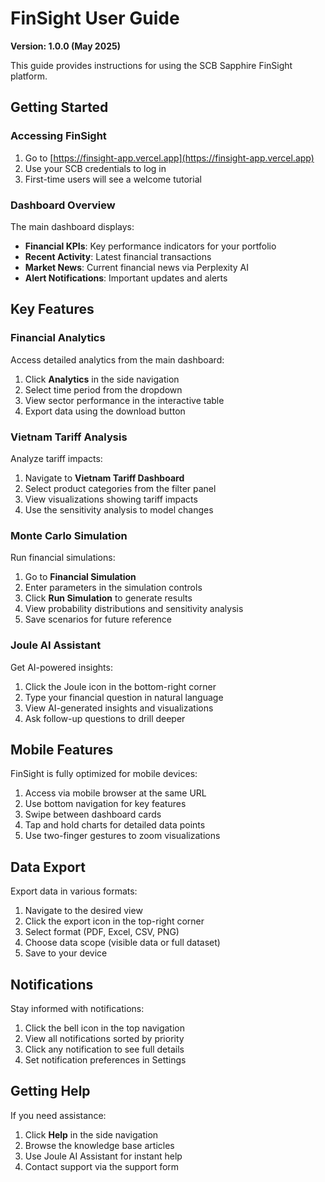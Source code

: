 # FinSight User Guide

**Version: 1.0.0 (May 2025)**

This guide provides instructions for using the SCB Sapphire FinSight platform.

## Getting Started

### Accessing FinSight

1. Go to [https://finsight-app.vercel.app](https://finsight-app.vercel.app)
2. Use your SCB credentials to log in
3. First-time users will see a welcome tutorial

### Dashboard Overview

The main dashboard displays:

- **Financial KPIs**: Key performance indicators for your portfolio
- **Recent Activity**: Latest financial transactions
- **Market News**: Current financial news via Perplexity AI
- **Alert Notifications**: Important updates and alerts

## Key Features

### Financial Analytics

Access detailed analytics from the main dashboard:

1. Click **Analytics** in the side navigation
2. Select time period from the dropdown
3. View sector performance in the interactive table
4. Export data using the download button

### Vietnam Tariff Analysis

Analyze tariff impacts:

1. Navigate to **Vietnam Tariff Dashboard**
2. Select product categories from the filter panel
3. View visualizations showing tariff impacts
4. Use the sensitivity analysis to model changes

### Monte Carlo Simulation

Run financial simulations:

1. Go to **Financial Simulation**
2. Enter parameters in the simulation controls
3. Click **Run Simulation** to generate results
4. View probability distributions and sensitivity analysis
5. Save scenarios for future reference

### Joule AI Assistant

Get AI-powered insights:

1. Click the Joule icon in the bottom-right corner
2. Type your financial question in natural language
3. View AI-generated insights and visualizations
4. Ask follow-up questions to drill deeper

## Mobile Features

FinSight is fully optimized for mobile devices:

1. Access via mobile browser at the same URL
2. Use bottom navigation for key features
3. Swipe between dashboard cards
4. Tap and hold charts for detailed data points
5. Use two-finger gestures to zoom visualizations

## Data Export

Export data in various formats:

1. Navigate to the desired view
2. Click the export icon in the top-right corner
3. Select format (PDF, Excel, CSV, PNG)
4. Choose data scope (visible data or full dataset)
5. Save to your device

## Notifications

Stay informed with notifications:

1. Click the bell icon in the top navigation
2. View all notifications sorted by priority
3. Click any notification to see full details
4. Set notification preferences in Settings

## Getting Help

If you need assistance:

1. Click **Help** in the side navigation
2. Browse the knowledge base articles
3. Use Joule AI Assistant for instant help
4. Contact support via the support form